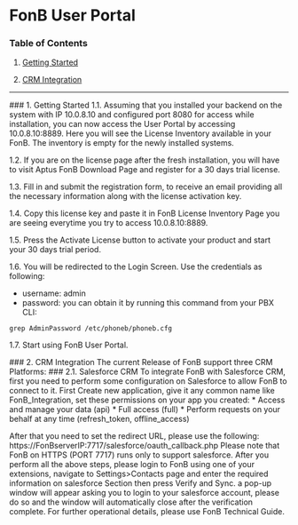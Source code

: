 FonB User Portal
===
### Table of Contents
1. [Getting Started](#gettingstarted)

2. [CRM Integration](#crmintegration)
   

___
<a name="gettingstarted"/>
### 1. Getting Started
1.1. Assuming that you installed your backend on the system with IP 10.0.8.10 and configured port 8080 for access while installation, you can now access the User Portal by accessing 10.0.8.10:8889. Here you will see the License Inventory available in your FonB. The inventory is empty for the newly installed systems.

1.2. If you are on the license page after the fresh installation, you will have to visit Aptus FonB Download Page and register for a 30 days trial license.

1.3. Fill in and submit the registration form, to receive an email providing all the necessary information along with the license activation key.

1.4. Copy this license key and paste it in FonB License Inventory Page you are seeing everytime you try to access 10.0.8.10:8889.

1.5. Press the Activate License button to activate your product and start your 30 days trial period.

1.6. You will be redirected to the Login Screen. Use the credentials as following:
* username: admin
* password: you can obtain it by running this command from your PBX CLI: 
```
grep AdminPassword /etc/phoneb/phoneb.cfg
```

1.7. Start using FonB User Portal.

<a name="crmintegration">
### 2. CRM Integration
The current Release of FonB support three CRM Platforms:
### 2.1. Salesforce CRM
To integrate FonB with Salesforce CRM, first you need to perform some configuration on Salesforce to allow FonB to connect to it.
First Create new application, give it any common name like FonB_Integration, set these permissions on your app you created:
* Access and manage your data (api)
* Full access (full)
* Perform requests on your behalf at any time (refresh_token, offline_access)

After that you need to set the redirect URL, please use the following: https://FonBserverIP:7717/salesforce/oauth_callback.php
Please note that FonB on HTTPS (PORT 7717) runs only to support salesforce.
After you perform all the above steps, please login to FonB using one of your extensions, navigate to Settings>Contacts page and enter the required information on salesforce Section then press Verify and Sync. a pop-up window will appear asking you to login to your salesforce account, please do so and the window will automatically close after the verification complete.
For further operational details, please use FonB Technical Guide.

